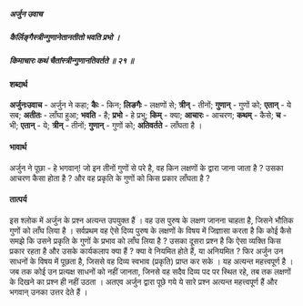 ##### अर्जुन उवाच
##### कैर्लिङ्गैस्त्रीन्गुणानेतानतीतो भवति प्रभो ।
##### किमाचारः कथं चैतांस्त्रीन्गुणानतिवर्तते ॥ २१ ॥

#### शब्दार्थ

**अर्जुनःउवाच** - अर्जुन ने कहा; **कैः** - किन; **लिङगैः** - लक्षणों से; **त्रीन्** - तीनों; **गुणान्** - गुणों को; **एतान्** - ये सब; **अतीतः** - लाँघा हुआ; **भवति** - है; **प्रभो** - हे प्रभु; **किम्** - क्या; **आचारः** - आचरण; **कथम्** - कैसे; **च** - भी; **एतान्** - ये; **त्रीन्** - तीनों; **गुणान्** - गुणों को; **अतिवर्तते** - लाँघता है ।

#### भावार्थ

अर्जुन ने पूछा - हे भगवान्! जो इन तीनों गुणों से परे है, वह किन लक्षणों के द्वारा जाना जाता है ? उसका आचरण कैसा होता है ? और वह प्रकृति के गुणों को किस प्रकार लाँघता है ?

#### तात्पर्य

इस श्लोक में अर्जुन के प्रश्न अत्यन्त उपयुक्त हैं । वह उस पुरुष के लक्षण जानना चाहता है, जिसने भौतिक गुणों को लाँघ लिया है । सर्वप्रथम वह ऐसे दिव्य पुरुष के लक्षणों के विषय में जिज्ञासा करता है कि कोई कैसे समझे कि उसने प्रकृति के गुणों के प्रभाव को लाँघ लिया है ? उसका दूसरा प्रश्न है कि ऐसा व्यक्ति किस प्रकार रहता है और उसके कार्यकलाप क्या हैं ? क्या वे नियमित होते हैं, या अनियमित ? फिर अर्जुन उन साधनों के विषय में पूछता है, जिससे वह दिव्य स्वभाव (प्रकृति) प्राप्त कर सके । यह अत्यन्त महत्त्वपूर्ण है । जब तक कोई उन प्रत्यक्ष साधनों को नहीं जानता, जिनसे वह सदैव दिव्य पद पर स्थित रहे, तब तक लक्षणों के दिखने का प्रश्न ही नहीं उठता । अतएव अर्जुन द्वारा पूछे गये ये सारे प्रश्न अत्यन्त महत्त्वपूर्ण हैं और भगवान् उनका उत्तर देते हैं ।